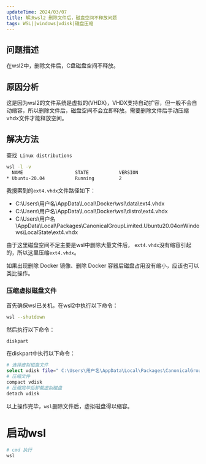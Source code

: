 ```yaml
---
updateTime: 2024/03/07
title: 解决wsl2 删除文件后，磁盘空间不释放问题
tags: WSL||windows|vdisk|磁盘压缩
---
```


## 问题描述

在wsl2中，删除文件后，C盘磁盘空间不释放。

## 原因分析
这是因为wsl2的文件系统是虚拟的(VHDX)，VHDX支持自动扩容，但一般不会自动缩容，所以删除文件后，磁盘空间不会立即释放。需要删除文件后手动压缩vhdx文件才能释放空间。

## 解决方法
查找` Linux distributions`
```sh
wsl -l -v
  NAME                   STATE           VERSION
* Ubuntu-20.04           Running         2
```
我搜索到的`ext4.vhdx`文件路径如下：
- C:\Users\用户名\AppData\Local\Docker\wsl\data\ext4.vhdx
- C:\Users\用户名\AppData\Local\Docker\wsl\distro\ext4.vhdx
- C:\Users\用户名\AppData\Local\Packages\CanonicalGroupLimited.Ubuntu20.04onWindows\LocalState\ext4.vhdx 

由于这里磁盘空间不足主要是wsl中删除大量文件后， `ext4.vhdx`没有缩容引起的，所以这里压缩`ext4.vhdx`。

如果出现删除 Docker 镜像、删除 Docker 容器后磁盘占用没有缩小，应该也可以类比操作。
### 压缩虚拟磁盘文件
首先确保wsl已关机，在wsl2中执行以下命令：
```bash
wsl --shutdown
```
然后执行以下命令：
```bash
diskpart
```
在diskpart中执行以下命令：
```bash
# 选择虚拟磁盘文件
select vdisk file=" C:\Users\用户名\AppData\Local\Packages\CanonicalGroupLimited.Ubuntu20.04onWindows\LocalState\ext4.vhdx"
# 压缩文件
compact vdisk
# 压缩完毕后卸载虚拟磁盘
detach vdisk
```

以上操作完毕，`wsl`删除文件后，虚拟磁盘得以缩容。

# 启动wsl
```bash
# cmd 执行
wsl
```
